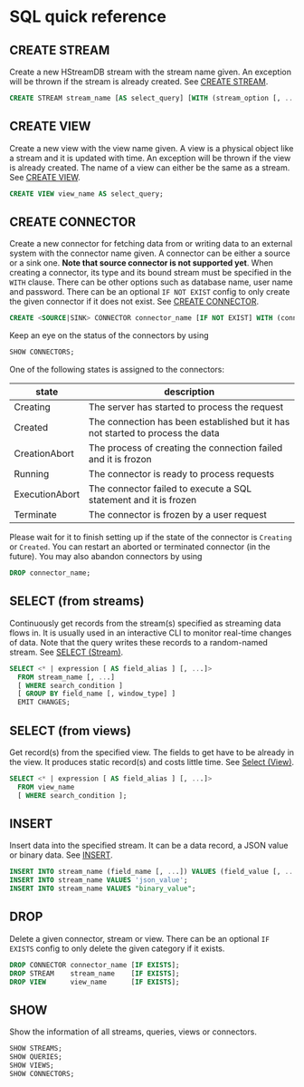 SQL quick reference
===================

## CREATE STREAM

Create a new HStreamDB stream with the stream name given.
An exception will be thrown if the stream is already created.
See [CREATE STREAM](statements/create-stream.md).

```sql
CREATE STREAM stream_name [AS select_query] [WITH (stream_option [, ...])];
```

## CREATE VIEW

Create a new view with the view name given. A view is a physical object like a stream and it is updated with time.
An exception will be thrown if the view is already created. The name of a view can either be the same as a stream.
See [CREATE VIEW](statements/create-view.md).

```sql
CREATE VIEW view_name AS select_query;
```

## CREATE CONNECTOR

Create a new connector for fetching data from or writing data to an external system with the connector name given. A connector can be either a source or a sink one. **Note that source connector is not supported yet**.
When creating a connector, its type and its bound stream must be specified in the `WITH` clause. There can be other options such as database name, user name and password.
There can be an optional `IF NOT EXIST` config to only create the given connector if it does not exist.
See [CREATE CONNECTOR](statements/create-connector.md).

```sql
CREATE <SOURCE|SINK> CONNECTOR connector_name [IF NOT EXIST] WITH (connector_option [, ...]);
```

Keep an eye on the status of the connectors by using

```sql
SHOW CONNECTORS;
```

One of the following states is assigned to the connectors:

| state          | description                                                                    |
|----------------|--------------------------------------------------------------------------------|
| Creating       | The server has started to process the request                                  |
| Created        | The connection has been established but it has not started to process the data |
| CreationAbort  | The process of creating the connection failed and it is frozon                 |
| Running        | The connector is ready to process requests                                     |
| ExecutionAbort | The connector failed to execute a SQL statement and it is frozen               |
| Terminate      | The connector is frozen by a user request                                      |

Please wait for it to finish setting up if the state of the connector is `Creating` or `Created`. You can restart an aborted or terminated connector (in the future). You may also abandon connectors by using

```sql
DROP connector_name;
```

## SELECT (from streams)

Continuously get records from the stream(s) specified as streaming data flows in.
It is usually used in an interactive CLI to monitor real-time changes of data.
Note that the query writes these records to a random-named stream.
See [SELECT (Stream)](statements/select-stream.md).

```sql
SELECT <* | expression [ AS field_alias ] [, ...]>
  FROM stream_name [, ...]
  [ WHERE search_condition ]
  [ GROUP BY field_name [, window_type] ]
  EMIT CHANGES;
```

## SELECT (from views)

Get record(s) from the specified view. The fields to get have to be already in the view.
It produces static record(s) and costs little time.
See [Select (View)](statements/select-view.md).

```sql
SELECT <* | expression [ AS field_alias ] [, ...]>
  FROM view_name
  [ WHERE search_condition ];
```
## INSERT

Insert data into the specified stream. It can be a data record, a JSON value or binary data.
See [INSERT](statements/insert.md).

```sql
INSERT INTO stream_name (field_name [, ...]) VALUES (field_value [, ...]);
INSERT INTO stream_name VALUES 'json_value';
INSERT INTO stream_name VALUES "binary_value";
```

## DROP

Delete a given connector, stream or view. There can be an optional `IF EXISTS` config to only delete the given category if it exists.

```sql
DROP CONNECTOR connector_name [IF EXISTS];
DROP STREAM    stream_name    [IF EXISTS];
DROP VIEW      view_name      [IF EXISTS];
```

## SHOW

Show the information of all streams, queries, views or connectors.

```sql
SHOW STREAMS;
SHOW QUERIES;
SHOW VIEWS;
SHOW CONNECTORS;
```
